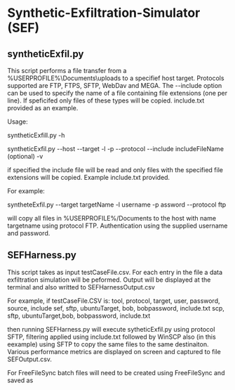 # Synthetic-Exfiltration-Simulator (SEF)

## syntheticExfil.py
This script performs a file transfer from a %USERPROFILE%\Documents\uploads to a specifief host target. Protocols supported are FTP, FTPS, SFTP, WebDav and MEGA. The --include option can be used to specify the name of a file containing file extensions (one per line). If speficifed only files of these types will be copied. include.txt provided as an example. 

Usage:

syntheticExfill.py -h



syntheticExfil.py --host <hostname> --target <targetname> -l <username> -p <password> --protocol <protocolname> --include includeFileName (optional) -v

if specified the include file will be read and only files with the specified file extensions will be copied. Example include.txt provided.

For example:

syntheteExfil.py --target targetName -l username -p assword --protocol ftp

will copy all files in %USERPROFILE%/Documents to the host with name targetname using protocol FTP. Authentication using the supplied username and password.


## SEFHarness.py
This script takes as input testCaseFile.csv. For each entry in the file a data exfiltration simulation will be peformed. Output will be displayed at the terminal and also writted to SEFHarnessOutput.csv

For example, if testCaseFile.CSV is:
  tool,	protocol,	target,	user,	password,	source,	include
  sef,	sftp,	ubuntuTarget,	bob,	bobpassword, include.txt
  scp, sftp, ubuntuTarget,bob, bobpassword, include.txt

then running SEFHarness.py will execute sytheticExfil.py using protocol SFTP, filtering applied using include.txt followed by WinSCP also (in this eexample) using SFTP to copy the same files to the same destinaiton. Various performance metrics are displayed on screen and captured to file SEFOutput.csv.

For FreeFileSync batch files will need to be created using FreeFileSync and saved as 

